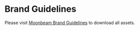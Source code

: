 # Brand Guidelines

Please visit [Moonbeam Brand Guidelines](https://guidelines.moonbeam.foundation/) to download all assets.